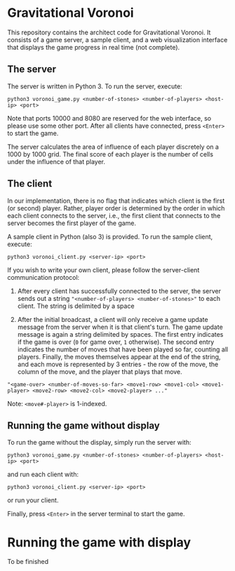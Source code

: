 # Gravitational Voronoi

This repository contains the architect code for Gravitational Voronoi. It consists of a game server, a sample client, and a web visualization interface that displays the game progress in real time (not complete).

## The server

The server is written in Python 3. To run the server, execute:

```
python3 voronoi_game.py <number-of-stones> <number-of-players> <host-ip> <port>
```

Note that ports 10000 and 8080 are reserved for the web interface, so please use some other port. After all clients have connected, press `<Enter>` to start the game.

The server calculates the area of influence of each player discretely on a 1000 by 1000 grid. The final score of each player is the number of cells under the influence of that player.

## The client

In our implementation, there is no flag that indicates which client is the first (or second) player. Rather, player order is determined by the order in which each client connects to the server, i.e., the first client that connects to the server becomes the first player of the game.

A sample client in Python (also 3) is provided. To run the sample client, execute:

```
python3 voronoi_client.py <server-ip> <port>
```

If you wish to write your own client, please follow the server-client communication protocol:

1. After every client has successfully connected to the server, the server sends out a string `"<number-of-players> <number-of-stones>"` to each client. The string is delimited by a space

2. After the initial broadcast, a client will only receive a game update message from the server when it is that client's turn. The game update message is again a string delimited by spaces. The first entry indicates if the game is over (`0` for game over, `1` otherwise). The second entry indicates the number of moves that have been played so far, counting all players. Finally, the moves themselves appear at the end of the string, and each move is represented by 3 entries - the row of the move, the column of the move, and the player that plays that move.

```
"<game-over> <number-of-moves-so-far> <move1-row> <move1-col> <move1-player> <move2-row> <move2-col> <move2-player> ..."
```

Note: `<move#-player>` is 1-indexed.

## Running the game without display

To run the game without the display, simply run the server with:

```
python3 voronoi_game.py <number-of-stones> <number-of-players> <host-ip> <port>
```

and run each client with:

```
python3 voronoi_client.py <server-ip> <port>
```

or run your client.

Finally, press `<Enter>` in the server terminal to start the game.

# Running the game with display

To be finished
